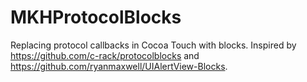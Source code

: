 # MKHProtocolBlocks
Replacing protocol callbacks in Cocoa Touch with blocks. Inspired by https://github.com/c-rack/protocolblocks and https://github.com/ryanmaxwell/UIAlertView-Blocks.
